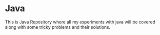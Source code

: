 # Java
This is Java Repository where all my experiments with java will be covered along with some tricky problems and their solutions.
